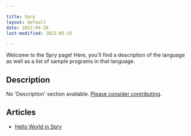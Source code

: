 ```yaml
---

title: Spry
layout: default
date: 2022-04-28
last-modified: 2022-05-15

---
```


Welcome to the Spry page! Here, you'll find a description of the language as well as a list of sample programs in that language.

## Description

No 'Description' section available. [Please consider contributing](https://github.com/TheRenegadeCoder/sample-programs-website).

## Articles

- [Hello World in Spry](https://sampleprograms.io/projects/hello-world/spry)